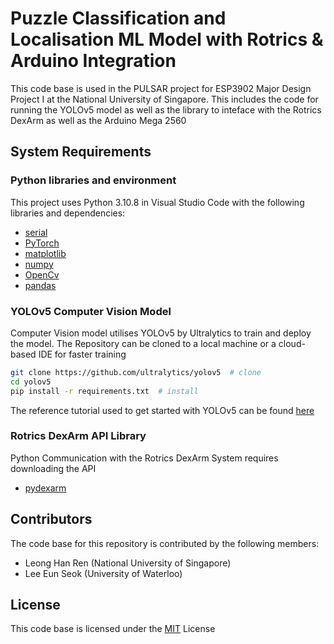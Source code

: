 # Puzzle Classification and Localisation ML Model with Rotrics & Arduino Integration

This code base is used in the PULSAR project for ESP3902 Major Design Project I at the National University of Singapore. This includes the code for running the YOLOv5 model as well as the library to inteface with the Rotrics DexArm as well as the Arduino Mega 2560

## System Requirements 
### Python libraries and environment
This project uses Python 3.10.8 in Visual Studio Code with the following libraries and dependencies:
* [serial](https://pypi.python.org/pypi/pyserial)
* [PyTorch](https://github.com/pytorch/pytorch#from-source)
* [matplotlib](https://matplotlib.org/stable/users/installing/index.html)
* [numpy](https://numpy.org/install/)
* [OpenCv](https://pypi.org/project/opencv-python/)
* [pandas](https://pypi.org/project/pandas/)
### YOLOv5 Computer Vision Model
Computer Vision model utilises YOLOv5 by Ultralytics to train and deploy the model. The Repository can be cloned to a local machine or a cloud-based IDE for faster training
```bash
git clone https://github.com/ultralytics/yolov5  # clone
cd yolov5
pip install -r requirements.txt  # install
```
The reference tutorial used to get started with YOLOv5 can be found [here](https://www.youtube.com/watch?v=tFNJGim3FXw&t=994s)
### Rotrics DexArm API Library
Python Communication with the Rotrics DexArm System requires downloading the API
* [pydexarm](https://github.com/Rotrics-Dev/DexArm_API)


## Contributors
The code base for this repository is contributed by the following members:
* Leong Han Ren (National University of Singapore)
* Lee Eun Seok (University of Waterloo)

## License

This code base is licensed under the [MIT](https://choosealicense.com/licenses/mit/) License
